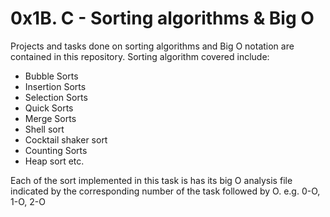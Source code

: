 # 0x1B. C - Sorting algorithms & Big O

Projects and tasks done on sorting algorithms and Big O notation are contained in this repository.
Sorting algorithm covered include:
* Bubble Sorts
* Insertion Sorts
* Selection Sorts
* Quick Sorts
* Merge Sorts
* Shell sort
* Cocktail shaker sort
* Counting Sorts
* Heap sort etc.

Each of the sort implemented in this task is has its big O analysis file indicated by the corresponding number of the task followed by O. e.g. 0-O, 1-O, 2-O

